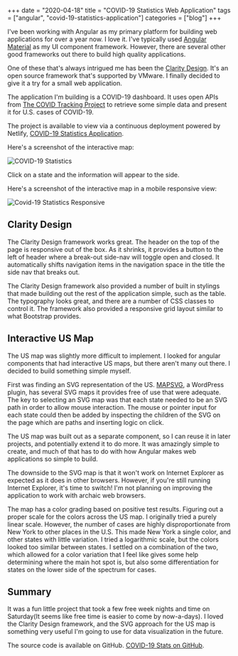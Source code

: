+++ 
date = "2020-04-18"
title = "COVID-19 Statistics Web Application"
tags = ["angular", "covid-19-statistics-application"]
categories = ["blog"]
+++

I've been working with Angular as my primary platform for building web applications for over a year now.  I love it.  I've typically used [Angular Material](https://material.angular.io/) as my UI component framework.  However, there are several other good frameworks out there to build high quality applications. 

One of these that's always intrigued me has been the [Clarity Design](https://clarity.design/).  It's an open source framework that's supported by VMware.  I finally decided to give it a try for a small web application.

The application I'm building is a COVID-19 dashboard.  It uses open APIs from [The COVID Tracking Project](https://covidtracking.com/) to retrieve some simple data and present it for U.S. cases of COVID-19.

The project is available to view via a continuous deployment powered by Netlify, [COVID-19 Statistics Application](https://hs-covid-19-stats.netlify.app/).

Here's a screenshot of the interactive map: 

![COVID-19 Statistics](/images/covid-19-stats.jpg)

Click on a state and the information will appear to the side. 

Here's a screenshot of the interactive map in a mobile responsive view:

![Covid-19 Statistics Responsive](/images/covid-19-stats-responsive.jpg)

## Clarity Design

The Clarity Design framework works great. The header on the top of the page is responsive out of the box.  As it shrinks, it provides a button to the left of header where a break-out side-nav will toggle open and closed. It automatically shifts navigation items in the navigation space in the title the side nav that breaks out.

The Clarity Design framework also provided a number of built in stylings that made building out the rest of the application simple, such as the table.  The typography looks great, and there are a number of CSS classes to control it.  The framework also provided a responsive grid layout similar to what Bootstrap provides.

## Interactive US Map

The US map was slightly more difficult to implement.  I looked for angular components that had interactive US maps, but there aren't many out there.  I decided to build something simple myself.  

First was finding an SVG representation of the US.  [MAPSVG](https://mapsvg.com/maps), a WordPress plugin, has several SVG maps it provides free of use that were adequate.  The key to selecting an SVG map was that each state needed to be an SVG path in order to allow mouse interaction.  The mouse or pointer input for each state could then be added by inspecting the children of the SVG on the page which are paths and inserting logic on click.

The US map was built out as a separate component, so I can reuse it in later projects, and potentially extend it to do more.  It was amazingly simple to create, and much of that has to do with how Angular makes web applications so simple to build.

The downside to the SVG map is that it won't work on Internet Explorer as expected as it does in other browsers.  However, if you're still running Internet Explorer, it's time to switch!  I'm not planning on improving the application to work with archaic web browsers.

The map has a color grading based on positive test results. Figuring out a proper scale for the colors across the US map. I originally tried a purely linear scale.  However, the number of cases are highly disproportionate from New York to other places in the U.S.  This made New York a single color, and other states with little variation.  I tried a logarithmic scale, but the colors looked too similar between states.  I settled on a combination of the two, which allowed for a color variation that I feel like gives some help determining where the main hot spot is, but also some differentiation for states on the lower side of the spectrum for cases.

## Summary

It was a fun little project that took a few free week nights and time on Saturday(It seems like free time is easier to come by now-a-days).  I loved the Clarity Design framework, and the SVG approach for the US map is something very useful I'm going to use for data visualization in the future. 

The source code is available on GitHub. [COVID-19 Stats on GitHub](https://github.com/jerhon/covid-19-stats).